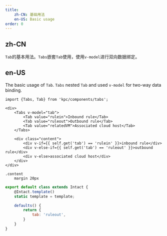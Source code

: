 ```yaml
---
title: 
    zh-CN: 基础用法
    en-US: Basic usage
order: 0
---
```


## zh-CN

`Tab`的基本用法。`Tabs`嵌套`Tab`使用，使用`v-model`进行双向数据绑定。

## en-US

The basic usage of `Tab`. `Tabs` nested `Tab` and used `v-model` for two-way data binding.

```vdt
import {Tabs, Tab} from 'kpc/components/tabs';

<div>
    <Tabs v-model="tab">
        <Tab value="rulein">Inbound rule</Tab>
        <Tab value="ruleout">Outbound rule</Tab>
        <Tab value="relatedVM">Associated cloud host</Tab>
    </Tabs>

    <div class="content">
        <div v-if={{ self.get('tab') == 'rulein' }}>inbound rule</div>
        <div v-else-if={{ self.get('tab') == 'ruleout' }}>outbound rule</div>
        <div v-else>associated cloud host</div> 
    </div>
</div>
```

```styl
.content
    margin 20px
```

```js
export default class extends Intact {
    @Intact.template()
    static template = template;

    defaults() {
        return {
            tab: 'ruleout',
        }
    }
}
```
